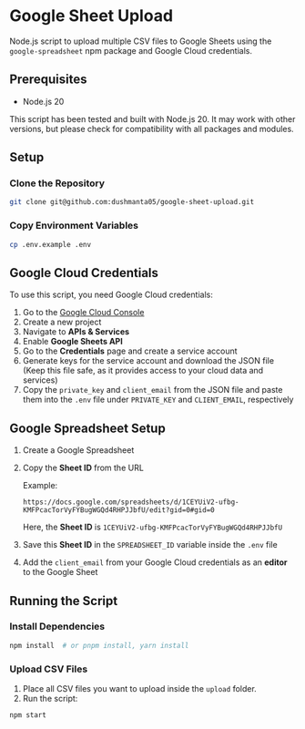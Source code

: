 # Google Sheet Upload

Node.js script to upload multiple CSV files to Google Sheets using the `google-spreadsheet` npm package and Google Cloud credentials.

## Prerequisites

- Node.js 20

This script has been tested and built with Node.js 20. It may work with other versions, but please check for compatibility with all packages and modules.

## Setup

### Clone the Repository

```zsh
git clone git@github.com:dushmanta05/google-sheet-upload.git
```

### Copy Environment Variables

```zsh
cp .env.example .env
```

## Google Cloud Credentials

To use this script, you need Google Cloud credentials:

1. Go to the [Google Cloud Console](https://console.cloud.google.com)
2. Create a new project
3. Navigate to **APIs & Services**
4. Enable **Google Sheets API**
5. Go to the **Credentials** page and create a service account
6. Generate keys for the service account and download the JSON file (Keep this file safe, as it provides access to your cloud data and services)
7. Copy the `private_key` and `client_email` from the JSON file and paste them into the `.env` file under `PRIVATE_KEY` and `CLIENT_EMAIL`, respectively

## Google Spreadsheet Setup

1. Create a Google Spreadsheet
2. Copy the **Sheet ID** from the URL

   Example:

   ```
   https://docs.google.com/spreadsheets/d/1CEYUiV2-ufbg-KMFPcacTorVyFYBugWGQd4RHPJJbfU/edit?gid=0#gid=0
   ```

   Here, the **Sheet ID** is `1CEYUiV2-ufbg-KMFPcacTorVyFYBugWGQd4RHPJJbfU`

3. Save this **Sheet ID** in the `SPREADSHEET_ID` variable inside the `.env` file
4. Add the `client_email` from your Google Cloud credentials as an **editor** to the Google Sheet

## Running the Script

### Install Dependencies

```zsh
npm install  # or pnpm install, yarn install
```

### Upload CSV Files

1. Place all CSV files you want to upload inside the `upload` folder.
2. Run the script:

```zsh
npm start
```
